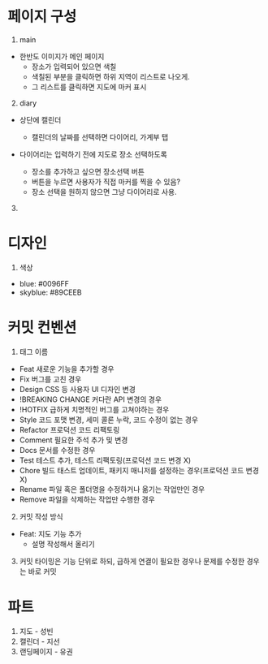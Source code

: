 # 페이지 구성

1. main
- 한반도 이미지가 메인 페이지 
  - 장소가 입력되어 있으면 색칠
  - 색칠된 부분을 클릭하면 하위 지역이 리스트로 나오게.
  - 그 리스트를 클릭하면 지도에 마커 표시

2. diary
- 상단에 캘린더
  - 캘린더의 날짜를 선택하면 다이어리, 가계부 탭

- 다이어리는 입력하기 전에 지도로 장소 선택하도록
  - 장소를 추가하고 싶으면 장소선택 버튼
  - 버튼을 누르면 사용자가 직접 마커를 찍을 수 있음?
  - 장소 선택을 원하지 않으면 그냥 다이어리로 사용.

3.

# 디자인
1. 색상
 - blue: #0096FF
 - skyblue: #89CEEB

# 커밋 컨벤션

1. 태그 이름
- Feat	새로운 기능을 추가할 경우
- Fix	버그를 고친 경우
- Design	CSS 등 사용자 UI 디자인 변경
- !BREAKING CHANGE	커다란 API 변경의 경우
- !HOTFIX	급하게 치명적인 버그를 고쳐야하는 경우
- Style	코드 포맷 변경, 세미 콜론 누락, 코드 수정이 없는 경우
- Refactor	프로덕션 코드 리팩토링
- Comment	필요한 주석 추가 및 변경
- Docs	문서를 수정한 경우
- Test	테스트 추가, 테스트 리팩토링(프로덕션 코드 변경 X)
- Chore	빌드 태스트 업데이트, 패키지 매니저를 설정하는 경우(프로덕션 코드 변경X)
- Rename	파일 혹은 폴더명을 수정하거나 옮기는 작업만인 경우
- Remove	파일을 삭제하는 작업만 수행한 경우

2. 커밋 작성 방식
- Feat: 지도 기능 추가
  - 설명 작성해서 올리기

3. 커밋 타이밍은 기능 단위로 하되, 급하게 연결이 필요한 경우나 문제를 수정한 경우는 바로 커밋

# 파트

1. 지도 - 성빈
2. 캘린더 - 지선
3. 랜딩페이지 - 유권